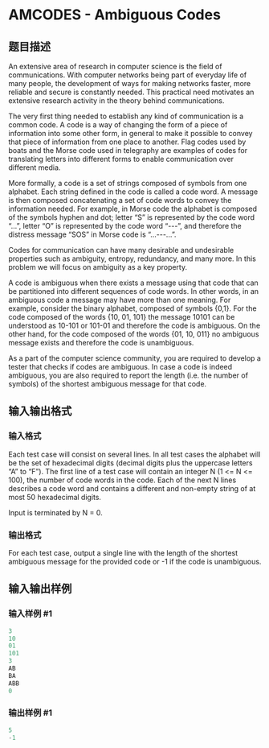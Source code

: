 # AMCODES - Ambiguous Codes

## 题目描述

 An extensive area of research in computer science is the field of communications. With computer networks being part of everyday life of many people, the development of ways for making networks faster, more reliable and secure is constantly needed. This practical need motivates an extensive research activity in the theory behind communications.

The very first thing needed to establish any kind of communication is a common code. A code is a way of changing the form of a piece of information into some other form, in general to make it possible to convey that piece of information from one place to another. Flag codes used by boats and the Morse code used in telegraphy are examples of codes for translating letters into different forms to enable communication over different media.

More formally, a code is a set of strings composed of symbols from one alphabet. Each string defined in the code is called a code word. A message is then composed concatenating a set of code words to convey the information needed. For example, in Morse code the alphabet is composed of the symbols hyphen and dot; letter “S” is represented by the code word “...”, letter “O” is represented by the code word “---”, and therefore the distress message “SOS” in Morse code is “...---...”.

Codes for communication can have many desirable and undesirable properties such as ambiguity, entropy, redundancy, and many more. In this problem we will focus on ambiguity as a key property.

A code is ambiguous when there exists a message using that code that can be partitioned into different sequences of code words. In other words, in an ambiguous code a message may have more than one meaning. For example, consider the binary alphabet, composed of symbols {0,1}. For the code composed of the words {10, 01, 101} the message 10101 can be understood as 10-101 or 101-01 and therefore the code is ambiguous. On the other hand, for the code composed of the words {01, 10, 011} no ambiguous message exists and therefore the code is unambiguous.

As a part of the computer science community, you are required to develop a tester that checks if codes are ambiguous. In case a code is indeed ambiguous, you are also required to report the length (i.e. the number of symbols) of the shortest ambiguous message for that code.

## 输入输出格式

### 输入格式

 Each test case will consist on several lines. In all test cases the alphabet will be the set of hexadecimal digits (decimal digits plus the uppercase letters “A” to “F”). The first line of a test case will contain an integer N (1 <= N <= 100), the number of code words in the code. Each of the next N lines describes a code word and contains a different and non-empty string of at most 50 hexadecimal digits.

Input is terminated by N = 0.

### 输出格式

For each test case, output a single line with the length of the shortest ambiguous message for the provided code or -1 if the code is unambiguous.

## 输入输出样例

### 输入样例 #1

```cpp
3
10
01
101
3
AB
BA
ABB
0
```


### 输出样例 #1

```cpp
5
-1
```


